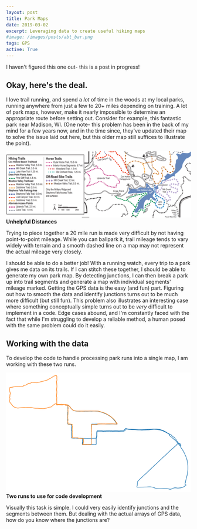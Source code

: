 ```yaml
---
layout: post
title: Park Maps
date: 2019-03-02
excerpt: Leveraging data to create useful hiking maps
#image: /images/posts/abt_bar.png
tags: GPS
active: True
---
```


I haven't figured this one out- this is a post in progress!

## Okay, here's the deal.
I love trail running, and spend a *lot* of time in the woods at my local parks, running anywhere from just a few to 20+ miles depending on training. A lot of park maps, however, make it nearly impossible to determine an appropriate route before setting out. Consider for example, this fantastic park near Madison, WI. (One note- this problem has been in the back of my mind for a few years now, and in the time since, they've updated their map to solve the issue laid out here, but this older map still suffices to illustrate the point).

![image](/images/posts/parkmaps_govdodgeexample.png)
**Unhelpful Distances**

Trying to piece together a 20 mile run is made very difficult by not having point-to-point mileage. While you can ballpark it, trail mileage tends to vary widely with terrain and a smooth dashed line on a map may not represent the actual mileage very closely.

I should be able to do a better job!
With a running watch, every trip to a park gives me data on its trails. If I can stitch these together, I should be able to generate my own park map. By detecting junctions, I can then break a park up into trail segments and generate a map with individual segments' mileage marked.
Getting the GPS data is the easy (and fun) part. Figuring out how to smooth the data and identify junctions turns out to be much more difficult (but still fun). This problem also illustrates an interesting case where something conceptually simple turns out to be *very* difficult to implement in a code. Edge cases abound, and I'm constantly faced with the fact that while I'm struggling to develop a reliable method, a human posed with the same problem could do it easily.

## Working with the data
To develop the code to handle processing park runs into a single map, I am working with these two runs.

![image](/images/posts/parkmaps_developmentruns.png)
**Two runs to use for code development**

Visually this task is simple. I could very easily identify junctions and the segments between them. But dealing with the actual arrays of GPS data, how do you know where the junctions are?
